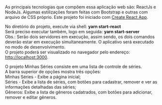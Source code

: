 As principais tecnologias que compõem essa aplicação web são: ReactJs e NodeJs. Algumas estilizações foram feitas com Bootstrap e outras com arquivo de CSS próprio. 
Este projeto foi iniciado com [Create React App](https://github.com/facebook/create-react-app).

No diretório do projeto, execute via shell: <b>yarn start-react</b><br/>
Será preciso executar também, logo em seguida: <b>yarn start-server</b><br/>
Obs.: Serão dois servidores em execução, assim sendo, os dois comandos deverão estar em execução simultaneamente. 
O aplicativo será executado no modo de desenvolvimento.<br/>
O projeto poderá ser visualizado no navegador pelo endereço: [http://localhost:3000](http://localhost:3000).<br/>

O projeto Minhas Séries consiste em uma lista de controle de séries.<br/>
A barra superior de opções mostra três opções:<br/>
Minhas Séries - Exibe a página inicial;<br/>
Séries - Exibe a lista de séries, com botões para cadastrar, remover e ver as informações detalhadas das séries;<br/>
Gêneros: Exibe a lista de gêneros cadatrados, com botões para adicionar, remover e editar gêneros.<br/>




















